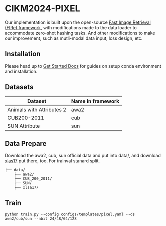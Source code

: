 
# CIKM2024-PIXEL

Our implementation is built upon the open-source [Fast Image Retrieval (FIRe) framework](https://github.com/CISiPLab/cisip-FIRe), with modifications made to the data loader to accommodate zero-shot hashing tasks. And other modifications to make our improvement, such as mutli-modal data input, loss design, etc.







## Installation
Please head up to [Get Started Docs](https://fast-image-retrieval.readthedocs.io/en/latest/get_started.html) for guides on setup conda environment and installation.

## Datasets
|Dataset|Name in framework|
|---|---|
|Animals with Attributes 2 |awa2|
|CUB200-2011|cub|
|SUN Attribute|sun|

## Data Prepare
Download the awa2, cub, sun official data and put into data/, and download [xlas17](https://www.kaggle.com/datasets/pokiajh/xlsa17) put there, too. For trainval stanard split.

```plaintext
├── data/
    ├── awa2/
    ├── CUB_200_2011/
    ├── SUN/
    ├── xlsa17/
```


## Train

```
python train.py --config configs/templates/pixel.yaml --ds awa2/cub/sun --nbit 24/48/64/128
```


